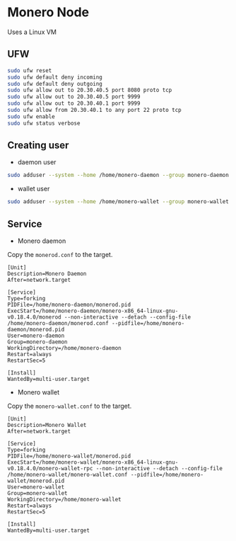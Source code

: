 # Monero Node

Uses a Linux VM

## UFW

```sh
sudo ufw reset
sudo ufw default deny incoming
sudo ufw default deny outgoing
sudo ufw allow out to 20.30.40.5 port 8080 proto tcp
sudo ufw allow out to 20.30.40.5 port 9999
sudo ufw allow out to 20.30.40.1 port 9999
sudo ufw allow from 20.30.40.1 to any port 22 proto tcp
sudo ufw enable
sudo ufw status verbose
```

## Creating user

- daemon user

```sh
sudo adduser --system --home /home/monero-daemon --group monero-daemon
```

- wallet user

```sh
sudo adduser --system --home /home/monero-wallet --group monero-wallet
```

## Service

- Monero daemon

Copy the `monerod.conf` to the target.

```
[Unit]
Description=Monero Daemon
After=network.target

[Service]
Type=forking
PIDFile=/home/monero-daemon/monerod.pid
ExecStart=/home/monero-daemon/monero-x86_64-linux-gnu-v0.18.4.0/monerod --non-interactive --detach --config-file /home/monero-daemon/monerod.conf --pidfile=/home/monero-daemon/monerod.pid
User=monero-daemon
Group=monero-daemon
WorkingDirectory=/home/monero-daemon
Restart=always
RestartSec=5

[Install]
WantedBy=multi-user.target
```

- Monero wallet

Copy the `monero-wallet.conf` to the target.

```
[Unit]
Description=Monero Wallet
After=network.target

[Service]
Type=forking
PIDFile=/home/monero-wallet/monerod.pid
ExecStart=/home/monero-wallet/monero-x86_64-linux-gnu-v0.18.4.0/monero-wallet-rpc --non-interactive --detach --config-file /home/monero-wallet/monero-wallet.conf --pidfile=/home/monero-wallet/monerod.pid
User=monero-wallet
Group=monero-wallet
WorkingDirectory=/home/monero-wallet
Restart=always
RestartSec=5

[Install]
WantedBy=multi-user.target
```
